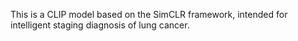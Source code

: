 This is a CLIP model based on the SimCLR framework, intended for intelligent staging diagnosis of lung cancer.
